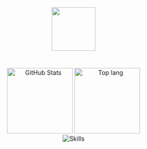 <div id="header" align="center">
  <img src="https://media.giphy.com/media/2IudUHdI075HL02Pkk/giphy.gif" width="100"/>
</div>

#

<div align="center">
  <img src="https://github-stats-rho-eight.vercel.app/api?username=maxguuse&card_width=300&custom_title=Activity&include_all_commits=true&hide=prs&show=prs_merged&show_icons=true&rank_icon=percentile&exclude_repo=github-stats,maxguuse,dotfiles,linux-setup&bg_color=1e1e2e&text_color=cdd6f4&icon_color=cba6f7&title_color=94e2d5" height="150" alt="GitHub Stats">
  <img src="https://github-stats-rho-eight.vercel.app/api/top-langs/?username=maxguuse&layout=compact&langs_count=4&exclude_repo=github-stats,maxguuse,dotfiles,linux-setup&hide=Dockerfile,CMake&bg_color=1e1e2e&text_color=cdd6f4&icon_color=cba6f7&title_color=94e2d5" height="150" alt="Top lang">
</div>

<div align="center">
  <img src="https://skillicons.dev/icons?i=go,cs,docker,postman,git,githubactions,vscode,neovim,postgres,linux,bash,bots&perline=6" alt="Skills">
</div>
